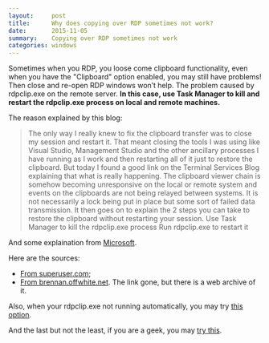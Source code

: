 ```yaml
---
layout:     post
title:      Why does copying over RDP sometimes not work?
date:       2015-11-05
summary:    Copying over RDP sometimes not work
categories: windows
---
```


Sometimes when you RDP, you loose come clipboard functionality, even when you have the "Clipboard" option enabled, you may still have problems! Then close and re-open RDP windows  won’t help. The problem caused by rdpclip.exe on the remote server. __In this case, use Task Manager to kill and restart the rdpclip.exe process on local and remote machines.__

The reason explained by this blog:
<blockquote>
The only way I really knew to fix the clipboard transfer was to close my session and restart it. That meant closing the tools I was using like Visual Studio, Management Studio and the other ancillary processes I have running as I work and then restarting all of it just to restore the clipboard. But today I found a good link on the Terminal Services Blog explaining that what is really happening. The clipboard viewer chain is somehow becoming unresponsive on the local or remote system and events on the clipboards are not being relayed between systems. It is not necessarily a lock being put in place but some sort of failed data transmission. It then goes on to explain the 2 steps you can take to restore the clipboard without restarting your session.
Use Task Manager to kill the rdpclip.exe process
Run rdpclip.exe to restart it
</blockquote>

And some explaination from [Microsoft](https://blogs.technet.microsoft.com/enterprisemobility/2006/11/16/why-does-my-shared-clipboard-not-work-part-1/).

Here are the sources:
<ul>
	<li> <a href="http://superuser.com/questions/552108/why-does-copying-over-rdp-sometimes-not-work">From superuser.com</a>; </li>
	<li> <a href="http://web.archive.org/web/20100213100756/http:/brennan.offwhite.net/blog/2007/01/18/fixing-copypaste-for-remote-desktop-sessions/">From brennan.offwhite.net</a>. The link gone, but there is a web archive of it.</li>
</ul>

Also, when your rdpclip.exe not running automatically, you may try [this option](https://social.technet.microsoft.com/forums/windowsserver/en-US/d92ad1c3-826f-496b-8145-bb31615c55fe/rdpclipexe-not-running-automatically).

And the last but not the least, if you are a geek, you may [try this](http://www.remkoweijnen.nl/blog/2007/10/25/rdp-clipboard-fix/).